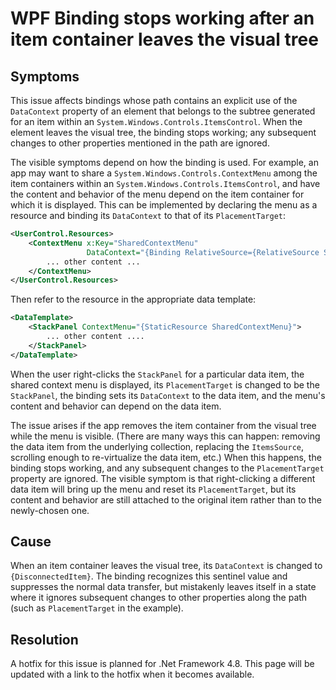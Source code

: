 # WPF Binding stops working after an item container leaves the visual tree

## Symptoms
This issue affects bindings whose path contains an explicit use of the `DataContext`
property of an element that belongs to the subtree generated for an item within an
`System.Windows.Controls.ItemsControl`.  When the element leaves the visual tree,
the binding stops working; any subsequent changes to other properties mentioned in
the path are ignored.

The visible symptoms depend on how the binding is used. For example, an app
may want to share a `System.Windows.Controls.ContextMenu` among the
item containers within an `System.Windows.Controls.ItemsControl`, and have the
content and behavior of the menu depend on the item container for which it is
displayed. This can be implemented by declaring the menu as a resource and binding its
`DataContext` to that of its `PlacementTarget`:

```xml
<UserControl.Resources>
    <ContextMenu x:Key="SharedContextMenu" 
                 DataContext="{Binding RelativeSource={RelativeSource Self}, Path=PlacementTarget.DataContext}">
        ... other content ...
    </ContextMenu>
</UserControl.Resources>
```

Then refer to the resource in the appropriate data template:

```xml
<DataTemplate>
    <StackPanel ContextMenu="{StaticResource SharedContextMenu}">
        ... other content ....
    </StackPanel>
</DataTemplate>
```

When the user right-clicks the `StackPanel` for a particular data item, the shared context menu
is displayed, its `PlacementTarget` is changed to be the `StackPanel`, the binding sets its
`DataContext` to the data item, and the menu's content and behavior can depend on the data item.

The issue arises if the app removes the item container from the visual tree while the menu
is visible. (There are many ways this can happen:  removing the data item from the underlying
collection, replacing the `ItemsSource`, scrolling enough to re-virtualize the data item, etc.)
When this happens, the binding stops working, and any subsequent changes to the `PlacementTarget`
property are ignored. The visible symptom is that right-clicking a different data item
will bring up the menu and reset its `PlacementTarget`, but its content and behavior are
still attached to the original item rather than to the newly-chosen one.

## Cause
When an item container leaves the visual tree, its `DataContext` is changed to `{DisconnectedItem}`.
The binding recognizes this sentinel value and suppresses the normal data transfer, but
mistakenly leaves itself in a state where it ignores subsequent changes to other properties
along the path (such as `PlacementTarget` in the example).

## Resolution
A hotfix for this issue is planned for .Net Framework 4.8. This page will be updated with a link to the hotfix when it becomes available.
